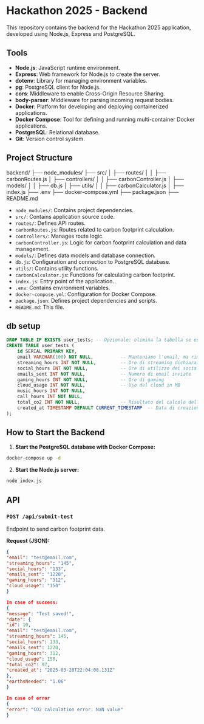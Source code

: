 # Hackathon 2025 - Backend

This repository contains the backend for the Hackathon 2025 application, developed using Node.js, Express and PostgreSQL.

## Tools

- **Node.js**: JavaScript runtime environment.
- **Express**: Web framework for Node.js to create the server.
- **dotenv**: Library for managing environment variables.
- **pg**: PostgreSQL client for Node.js.
- **cors**: Middleware to enable Cross-Origin Resource Sharing.
- **body-parser**: Middleware for parsing incoming request bodies.
- **Docker**: Platform for developing and deploying containerized applications.
- **Docker Compose**: Tool for defining and running multi-container Docker applications.
- **PostgreSQL**: Relational database.
- **Git**: Version control system.

## Project Structure

backend/
├── node_modules/
├── src/
│ ├── routes/
│ │ ├── carbonRoutes.js
│ ├── controllers/
│ │ ├── carbonController.js
│ ├── models/
│ │ ├── db.js
│ ├── utils/
│ │ ├── carbonCalculator.js
│ ├── index.js
├── .env
├── docker-compose.yml
├── package.json
├── README.md

- `node_modules/`: Contains project dependencies.
- `src/`: Contains application source code.
- `routes/`: Defines API routes.
- `carbonRoutes.js`: Routes related to carbon footprint calculation.
- `controllers/`: Manages route logic.
- `carbonController.js`: Logic for carbon footprint calculation and data management.
- `models/`: Defines data models and database connection.
- `db.js`: Configuration and connection to PostgreSQL database.
- `utils/`: Contains utility functions.
- `carbonCalculator.js`: Functions for calculating carbon footprint.
- `index.js`: Entry point of the application.
- `.env`: Contains environment variables.
- `docker-compose.yml`: Configuration for Docker Compose.
- `package.json`: Defines project dependencies and scripts.
- `README.md`: This file.

## db setup

```sql
DROP TABLE IF EXISTS user_tests; -- Opzionale: elimina la tabella se esiste già (solo per sviluppo)
CREATE TABLE user_tests (
    id SERIAL PRIMARY KEY,
    email VARCHAR(100) NOT NULL,          -- Manteniamo l'email, ma rimuoviamo UNIQUE per evitare problemi con più test per utente
    streaming_hours INT NOT NULL,         -- Ore di streaming dichiarate dall'utente
    social_hours INT NOT NULL,            -- Ore di utilizzo dei social
    emails_sent INT NOT NULL,             -- Numero di email inviate
    gaming_hours INT NOT NULL,            -- Ore di gaming
    cloud_usage INT NOT NULL,             -- Uso del cloud in MB
    music_hours INT NOT NULL,
    call_hours INT NOT NULL,
    total_co2 INT NOT NULL,               -- Risultato del calcolo delle emissioni di CO2
    created_at TIMESTAMP DEFAULT CURRENT_TIMESTAMP  -- Data di creazione del test
);
```

## How to Start the Backend

1. **Start the PostgreSQL database with Docker Compose:**

```bash
docker-compose up -d
```

2. **Start the Node.js server:**

```bash
node index.js
```

## API

### `POST /api/submit-test`

Endpoint to send carbon footprint data.

**Request (JSON):**

```json
{
"email": "test@email.com",
"streaming_hours": "145",
"social_hours": "133",
"emails_sent": "1220",
"gaming_hours": "312",
"cloud_usage": "150"
}

In case of success:
{
"message": "Test saved!",
"date": {
"id": 10,
"email": "test@email.com",
"streaming_hours": 145,
"social_hours": 133,
"emails_sent": 1220,
"gaming_hours": 312,
"cloud_usage": 150,
"total_co2": 97,
"created_at": "2025-03-28T22:04:08.131Z"
},
"earthsNeeded": "1.06"
}

In case of error
{
"error": "CO2 calculation error: NaN value"
}
```
